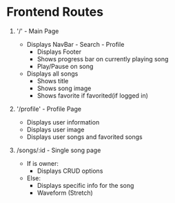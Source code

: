 # Frontend Routes

1. '/' - Main Page

   - Displays NavBar - Search - Profile
     - Displays Footer
     - Shows progress bar on currently playing song
     - Play/Pause on song
   - Displays all songs
     - Shows title
     - Shows song image
     - Shows favorite if favorited(if logged in)

2. '/profile' - Profile Page

   - Displays user information
   - Displays user image
   - Displays user songs and favorited songs

3. /songs/:id - Single song page
   - If is owner:
     - Displays CRUD options
   - Else:
     - Displays specific info for the song
     - Waveform (Stretch)
